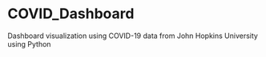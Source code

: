 # COVID_Dashboard
Dashboard visualization using COVID-19 data from John Hopkins University using Python
